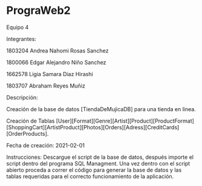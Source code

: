 # PrograWeb2
Equipo 4

Integrantes:

1803204 Andrea Nahomi Rosas Sanchez

1800066 Edgar Alejandro Niño Sanchez

1662578 Ligia Samara Diaz Hirashi 

1803707 Abraham Reyes Muñiz


Descripción:

Creación de la base de datos [TiendaDeMujicaDB] para una tienda en linea.

Creación de Tablas [User][Format][Genre][Artist][Product][ProductFormat][ShoppingCart][ArtistProduct][Photos][Orders][Adress][CreditCards][OrderProducts].

Fecha de creación: 2021-02-01

Instrucciones: 
Descargue el script de la base de datos, después importe el script dentro del programa SQL Managment. Una vez dentro con el script abierto proceda a correr el código para generar la base de datos y las tablas requeridas para el correcto funcionamiento de la aplicación.



